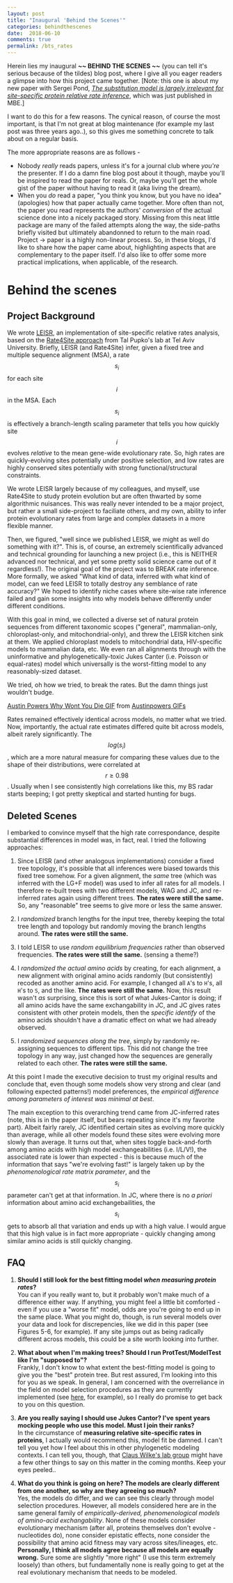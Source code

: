 ```yaml
---
layout: post
title: "Inaugural 'Behind the Scenes'"
categories: behindthescenes
date:  2018-06-10
comments: true
permalink: /bts_rates
---
```


Herein lies my inaugural **~~ BEHIND THE SCENES ~~** (you can tell it's serious because of the tildes) blog post, where I give all you eager readers a glimpse into how this project came together. [Note: this one is about my new paper with Sergei Pond, [*The substitution model is largely irrelevant for site-specific protein relative rate inference*](https://doi.org/10.1093/molbev/msy127), which was just published in MBE.]

I want to do this for a few reasons. The cynical reason, of course the most important, is that I'm not great at blog maintenance (for example my last post was three years ago..), so this gives me something concrete to talk about on a regular basis. 

The more appropriate reasons are as follows - 

+ Nobody *really* reads papers, unless it's for a journal club where *you're* the presenter. If I do a damn fine blog post about it though, maybe you'll be inspired to read the paper for reals. Or, maybe you'll get the whole gist of the paper without having to read it (aka living the dream).
+ When you *do* read a paper, "you think you know, but you have no idea" (apologies) how that paper actually came together. More often than not, the paper you read represents the authors' *conversion* of the actual science done into a nicely packaged story. Missing from this neat little package are many of the failed attempts along the way, the side-paths briefly visited but ultimately abandonned to return to the main road. Project -> paper is a highly non-linear process. So, in these blogs, I'd like to share how the paper came about, highlighting aspects that are complementary to the paper itself. I'd also like to offer some more practical implications, when applicable, of the research.

# Behind the scenes


## Project Background

We wrote [LEISR](https://peerj.com/articles/4339/), an implementation of site-specific relative rates analysis, based on the [Rate4Site approach](https://www.tau.ac.il/~itaymay/cp/rate4site.html) from Tal Pupko's lab at Tel Aviv University. Briefly, LEISR (and Rate4Site) infer, given a fixed tree and multiple sequence alignment (MSA), a rate $$s_i$$ for each site $$i$$ in the MSA. Each $$s_i$$ is effectively a branch-length scaling parameter that tells you how quickly site $$i$$ evolves *relative* to the mean gene-wide evolutionary rate. So, high rates are quickly-evolving sites potentially under positive selection, and low rates are highly conserved sites potentially with strong functional/structural constraints.

We wrote LEISR largely because of my colleagues, and myself, use Rate4Site to study protein evolution but are often thwarted by some algorithmic nuisances. This was really never intended to be a major project, but rather a small side-project to faciliate others, and my own, ability to infer protein evolutionary rates from large and complex datasets in a more flexible manner. 

Then, we figured, "well since we published LEISR, we might as well do something with it?". This is, of course, an extremely scientifically advanced and technical grounding for launching a new project (i.e., this is NEITHER advanced nor technical, and yet some pretty solid science came out of it regardless!). The original goal of the project was to BREAK rate inference. More formally, we asked "What kind of data, inferred with what kind of model, can we feed LEISR to totally destroy any semblance of rate accuracy?" We hoped to identify niche cases where site-wise rate inference failed and gain some insights into why models behave differently under different conditions. 


With this goal in mind, we collected a diverse set of natural protein sequences from different taxonomic scopes ("general", mammalian-only, chloroplast-only, and mitochondrial-only), and threw the LEISR kitchen sink at them. We applied chloroplast models to mitochondrial data, HIV-specific models to mammalian data, etc. We even ran all alignments through with the uninformative and phylogenetically-toxic Jukes Canter (i.e. Poisson or equal-rates) model which universally is the worst-fitting model to any reasonably-sized dataset.

We tried, oh how we tried, to break the rates. But the damn things just wouldn't budge. 
<div class="tenor-gif-embed" data-postid="10391573" data-share-method="host" data-width="25%" data-aspect-ratio="1.5" ><a href="https://tenor.com/view/austin-powers-why-wont-you-die-gif-10391573">Austin Powers Why Wont You Die GIF</a> from <a href="https://tenor.com/search/austinpowers-gifs">Austinpowers GIFs</a></div><script type="text/javascript" async src="https://tenor.com/embed.js"></script>


Rates remained effectively identical across models, no matter what we tried.  Now, importantly, the actual rate estimates differed quite bit across models, albeit rarely significantly. The $$log(s_i)$$, which are a more natural measure for comparing these values due to the shape of their distributions, were correlated at $$r\geq0.98$$. Usually when I see consistently high correlations like this, my BS radar starts beeping; I got pretty skeptical and started hunting for bugs. 

## Deleted Scenes

I embarked to convince myself that the high rate correspondance, despite substantial differences in model was, in fact, real. I tried the following approaches:

1. Since LEISR (and other analogous implementations) consider a fixed tree topology, it's possible that all inferences were biased towards this fixed tree somehow. For a given alignment, the *same* tree (which was inferred with the LG+F model) was used to infer all rates for all models. I therefore re-built trees with two different models, WAG and JC, and re-inferred rates again using different trees. **The rates were still the same.** So, any "reasonable" tree seems to give more or less the same answer. 

2. I *randomized* branch lengths for the input tree, thereby keeping the total tree length and topology but randomly moving the branch lengths around. **The rates were still the same.**

3. I told LEISR to use *random equilibrium frequencies* rather than observed frequencies. **The rates were still the same.** (sensing a theme?)

4. I *randomized the actual amino acids* by creating, for each alignment, a new alignment with original amino acids randomly (but consistently) recoded as another amino acid. For example, I changed all `A`'s to `H`'s, all `H`'s to `S`, and the like. **The rates were still the same.** Now, this result wasn't *as* surprising, since this is sort of what Jukes-Cantor is doing; if all amino acids have the same exchangability in JC, and JC gives rates consistent with other protein models, then the *specific identify* of the amino acids shouldn't have a dramatic effect on what we had already observed.

5. I *randomized sequences along the tree*, simply by randomly re-assigning sequences to different tips. This did not change the tree topology in any way, just changed how the sequences are generally related to each other. **The rates were still the same.**

At this point I made the executive decision to trust my original results and conclude that, even though some models show very strong and clear (and following expected patterns!) model preferences, the *empirical difference among parameters of interest was minimal at best*.


The main exception to this overarching trend came from JC-inferred rates (note, this is in the paper itself, but bears repeating since it's my favorite part). Albeit fairly rarely, JC identified certain sites as evolving more quickly than average, while all other models found these sites were evolving more slowly than average. It turns out that, when sites toggle back-and-forth among amino acids with high model exchangeabilities (i.e. I/L/V!), the associated rate is lower than expected - this is because much of the information that says "we're evolving fast!" is largely taken up by the *phenomenological rate matrix parameter*, and the $$s_i$$ parameter can't get at that information. In JC, where there is no *a priori* information about amino acid exchangebailities, the $$s_i$$ gets to absorb all that variation and ends up with a high value. I would argue that this high value is in fact more appropriate - quickly changing among similar amino acids is still quickly changing.

## FAQ

1. **Should I still look for the best fitting model _when measuring protein rates_?**
<br>You can if you really want to, but it probably won't make much of a difference either way. If anything, you might feel a little bit comforted - even if you use a "worse fit" model, odds are you're going to end up in the same place. What you might do, though, is run several models over your data and look for discrepencies, like we did in this paper (see Figures 5-6, for example). If any site jumps out as being radically different across models, this could be a site worth looking into further.
	

2. **What about when I'm making trees? Should I run ProtTest/ModelTest like I'm "supposed to"?**
<br>Frankly, I don't know to what extent the best-fitting model is going to give you the "best" protein tree. But rest assured, I'm looking into this for you as we speak. In general, I am concerned with the overreliance in the field on model selection procedures as they are currently implemented (see [here](http://mbe.oxfordjournals.org/content/32/4/1097), for example), so I really do promise to get back to you on this question.


3. **Are you really saying I should use Jukes Cantor? I've spent years mocking people who use this model. Must I join their ranks?**
<br>In the circumstance of **measuring relative site-specific rates in proteins**, I actually would recommend this, model fit be damned. I can't tell you yet how I feel about this in other phylogenetic modeling contexts. I can tell you, though, that [Claus Wilke's lab group](http://wilkelab.org) might have a few other things to say on this matter in the coming months. Keep your eyes peeled..
	

4. **What do you think is going on here? The models are clearly different from one another, so why are they agreeing so much?**
<br>Yes, the models do differ, and we can see this clearly through model selection procedures. However, all models considered here are in the same general family of *empirically-derived, phenomenological models of amino-acid exchangability*. None of these models consider evolutionary mechanism (after all, proteins themselves don't evolve - nucleotides do), none consider epistatic effects, none consider the possibility that amino acid fitness may vary across sites/lineages, etc. **Personally, I think all models agree because all models are equally wrong.** Sure some are slightly "more right" (I use this term extremely loosely) than others, but fundamentally none is really going to get at the real evolutionary mechanism that needs to be modeled.	

